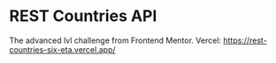 # REST Countries API

The advanced lvl challenge from Frontend Mentor.
Vercel: https://rest-countries-six-eta.vercel.app/